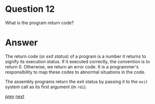 
# Question 12


What is the program return code?


# Answer



The return code (or _exit status_) of a program is a number it returns to
signify its execution status. If it executed correctly, the convention is to
return 0. Otherwise, we return an error code. It is a programmer's 
responsibility to map these codes to abnormal situations in the code.

The assembly programs return the exit status by passing it to the
`exit` system call as its first argument (in `rdi`).




[prev](11.md) [next](13.md)
